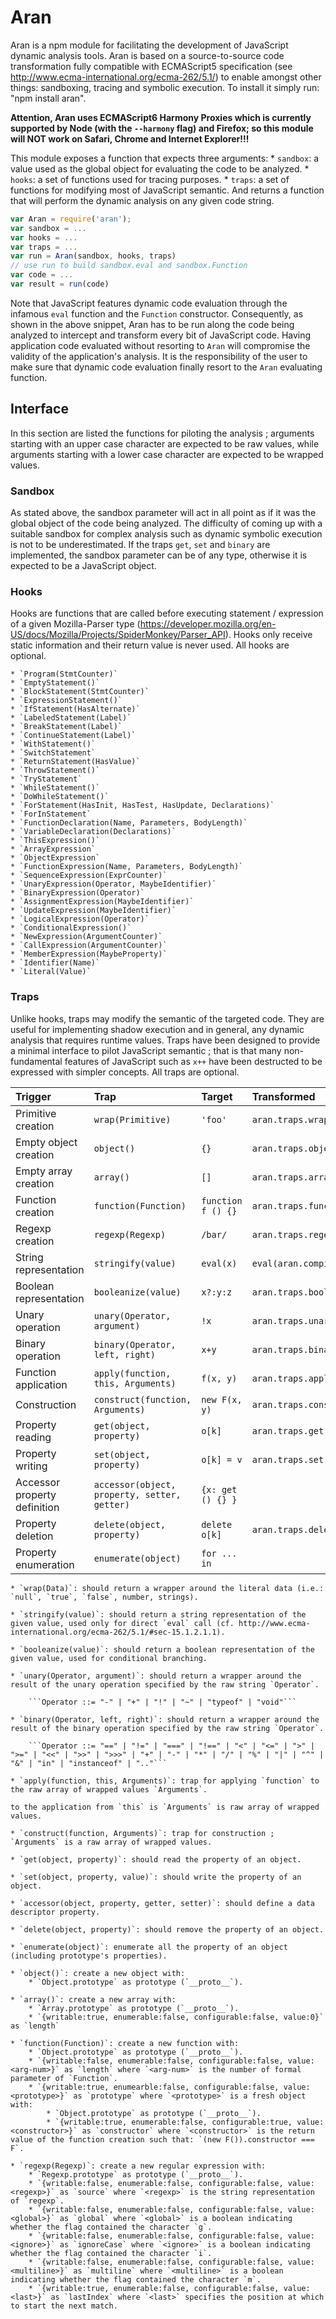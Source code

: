 # Aran

Aran is a npm module for facilitating the development of JavaScript dynamic analysis tools. Aran is based on a source-to-source code transformation fully compatible with ECMAScript5 specification (see http://www.ecma-international.org/ecma-262/5.1/) to enable amongst other things: sandboxing, tracing and symbolic execution. To install it simply run: "npm install aran".

**Attention, Aran uses ECMAScript6 Harmony Proxies which is currently supported by Node (with the `--harmony` flag) and Firefox; so this module will NOT work on Safari, Chrome and Internet Explorer!!!**

This module exposes a function that expects three arguments:
    * `sandbox`: a value used as the global object for evaluating the code to be analyzed.
    * `hooks`: a set of functions used for tracing purposes.
    * `traps`: a set of functions for modifying most of JavaScript semantic.
And returns a function that will perform the dynamic analysis on any given code string.

```javascript
var Aran = require('aran');
var sandbox = ...
var hooks = ...
var traps = ...
var run = Aran(sandbox, hooks, traps)
// use run to build sandbox.eval and sandbox.Function
var code = ...
var result = run(code)
```

Note that JavaScript features dynamic code evaluation through the infamous `eval` function and the `Function` constructor. Consequently, as shown in the above snippet, Aran has to be run along the code being analyzed to intercept and transform every bit of JavaScript code. Having application code evaluated without resorting to `Aran` will compromise the validity of the application's analysis. It is the responsibility of the user to make sure that dynamic code evaluation finally resort to the `Aran` evaluating function.

## Interface

In this section are listed the functions for piloting the analysis ; arguments starting with an upper case character are expected to be raw values, while arguments starting with a lower case character are expected to be wrapped values.

### Sandbox

As stated above, the sandbox parameter will act in all point as if it was the global object of the code being analyzed. The difficulty of coming up with a suitable sandbox for complex analysis such as dynamic symbolic execution is not to be underestimated. If the traps `get`, `set` and `binary` are implemented, the sandbox parameter can be of any type, otherwise it is expected to be a JavaScript object.

### Hooks

Hooks are functions that are called before executing statement / expression of a given Mozilla-Parser type (https://developer.mozilla.org/en-US/docs/Mozilla/Projects/SpiderMonkey/Parser_API). Hooks only receive static information and their return value is never used. All hooks are optional.

    * `Program(StmtCounter)`
    * `EmptyStatement()`
    * `BlockStatement(StmtCounter)`
    * `ExpressionStatement()`
    * `IfStatement(HasAlternate)`
    * `LabeledStatement(Label)`
    * `BreakStatement(Label)`
    * `ContinueStatement(Label)`
    * `WithStatement()`
    * `SwitchStatement`
    * `ReturnStatement(HasValue)`
    * `ThrowStatement()`
    * `TryStatement`
    * `WhileStatement()`
    * `DoWhileStatement()`
    * `ForStatement(HasInit, HasTest, HasUpdate, Declarations)`
    * `ForInStatement`
    * `FunctionDeclaration(Name, Parameters, BodyLength)`
    * `VariableDeclaration(Declarations)`
    * `ThisExpression()`
    * `ArrayExpression`
    * `ObjectExpression`
    * `FunctionExpression(Name, Parameters, BodyLength)`
    * `SequenceExpression(ExprCounter)`
    * `UnaryExpression(Operator, MaybeIdentifier)`
    * `BinaryExpression(Operator)`
    * `AssignmentExpression(MaybeIdentifier)`
    * `UpdateExpression(MaybeIdentifier)`
    * `LogicalExpression(Operator)`
    * `ConditionalExpression()`
    * `NewExpression(ArgumentCounter)`
    * `CallExpression(ArgumentCounter)`
    * `MemberExpression(MaybeProperty)`
    * `Identifier(Name)`
    * `Literal(Value)`

### Traps

Unlike hooks, traps may modify the semantic of the targeted code. They are useful for implementing shadow execution and in general, any dynamic analysis that requires runtime values. Traps have been designed to provide a minimal interface to pilot JavaScript semantic ; that is that many non-fundamental features of JavaScript such as `x++` have been destructed to be expressed with simpler concepts. All traps are optional.


Trigger | Trap | Target | Transformed 
:---------|:-----------|:----------|:--------
Primitive creation | `wrap(Primitive)` | `'foo'` | `aran.traps.wrap('foo')`
Empty object creation | `object()` | `{}`| `aran.traps.object()`
Empty array creation | `array()` | `[]` | `aran.traps.array()`
Function creation | `function(Function)` | `function f () {}` | `aran.traps.function(function () {})`
Regexp creation | `regexp(Regexp)` | `/bar/` | `aran.traps.regex(/bar/)`
String representation | `stringify(value)` | `eval(x)` | `eval(aran.compile(aran.traps.stringify(x)))`
Boolean representation | `booleanize(value)` | `x?:y:z` | `aran.traps.booleanize(x)?y:z`
Unary operation | `unary(Operator, argument)` | `!x` | `aran.traps.unary('!', x)`
Binary operation | `binary(Operator, left, right)` | `x+y` | `aran.traps.binary('+', x, y)`
Function application | `apply(function, this, Arguments)` | `f(x, y)` | `aran.traps.apply(f, undefined, [x,y])`
Construction | `construct(function, Arguments)` | `new F(x, y)` | `aran.traps.construct(F, [x,y])`
Property reading | `get(object, property)` | `o[k]` | `aran.traps.get(o, k)`
Property writing | `set(object, property)` | `o[k] = v` | `aran.traps.set(o, k, v)`
Accessor property definition | `accessor(object, property, setter, getter)` | `{x: get () {} }` |
Property deletion | `delete(object, property)` | `delete o[k]` | `aran.traps.delete(o, k)`
Property enumeration | `enumerate(object)` | `for ... in` | 

    * `wrap(Data)`: should return a wrapper around the literal data (i.e.: `null`, `true`, `false`, number, strings).
    
    * `stringify(value)`: should return a string representation of the given value, used only for direct `eval` call (cf. http://www.ecma-international.org/ecma-262/5.1/#sec-15.1.2.1.1).
    
    * `booleanize(value)`: should return a boolean representation of the given value, used for conditional branching.
    
    * `unary(Operator, argument)`: should return a wrapper around the result of the unary operation specified by the raw string `Operator`.

        ```Operator ::= "-" | "+" | "!" | "~" | "typeof" | "void"```

    * `binary(Operator, left, right)`: should return a wrapper around the result of the binary operation specified by the raw string `Operator`.
        
        ```Operator ::= "==" | "!=" | "===" | "!==" | "<" | "<=" | ">" | ">=" | "<<" | ">>" | ">>>" | "+" | "-" | "*" | "/" | "%" | "|" | "^" | "&" | "in" | "instanceof" | ".."```

    * `apply(function, this, Arguments)`: trap for applying `function` to the raw array of wrapped values `Arguments`.

    to the application from `this` is `Arguments` is raw array of wrapped values.
    
    * `construct(function, Arguments)`: trap for construction ; `Arguments` is a raw array of wrapped values.
    
    * `get(object, property)`: should read the property of an object.
    
    * `set(object, property, value)`: should write the property of an object.
    
    * `accessor(object, property, getter, setter)`: should define a data descriptor property.
    
    * `delete(object, property)`: should remove the property of an object.
    
    * `enumerate(object)`: enumerate all the property of an object (including prototype's properties).
    
    * `object()`: create a new object with:
        * `Object.prototype` as prototype (`__proto__`).
    
    * `array()`: create a new array with:
        * `Array.prototype` as prototype (`__proto__`).
        * `{writable:true, enumerable:false, configurable:false, value:0}` as `length`
    
    * `function(Function)`: create a new function with:
        * `Object.prototype` as prototype (`__proto__`).
        * `{writable:false, enumerable:false, configurable:false, value:<arg-num>}` as `length` where `<arg-num>` is the number of formal parameter of `Function`.
        * `{writable:true, enumearble:false, configurable:false, value:<prototype>}` as `prototype` where `<prototype>` is a fresh object with:
            * `Object.prototype` as prototype (`__proto__`).
            * `{writable:true, enumerable:false, configurable:true, value:<constructor>}` as `constructor` where `<constructor>` is the return value of the function creation such that: `(new F()).constructor === F`.
    
    * `regexp(Regexp)`: create a new regular expression with:
        * `Regexp.prototype` as prototype (`__proto__`).
        * `{writable:false, enumerable:false, configurable:false, value:<regexp>}` as `source` where `<regexp>` is the string representation of `regexp`.
        * `{writable:false, enumerable:false, configurable:false, value:<global>}` as `global` where `<global>` is a boolean indicating whether the flag contained the character `g`.
        * `{writable:false, enumerable:false, configurable:false, value:<ignore>}` as `ignoreCase` where `<ignore>` is a boolean indicating whether the flag contained the character `i`.
        * `{writable:false, enumerable:false, configurable:false, value:<multiline>}` as `multiline` where `<multiline>` is a boolean indicating whether the flag contained the character `m`.
        * `{writable:true, enumerable:false, configurable:false, value:<last>}` as `lastIndex` where `<last>` specifies the position at which to start the next match.
